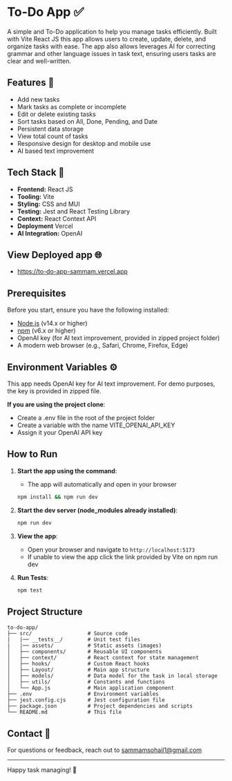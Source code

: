 # To-Do App ✅

A simple and To-Do application to help you manage tasks efficiently. Built with Vite React JS this app allows users to create, update, delete, and organize tasks with ease. The app also allows leverages AI for correcting grammar and other language issues in task text, ensuring users tasks are clear and well-written.

## Features 🎉

- Add new tasks
- Mark tasks as complete or incomplete
- Edit or delete existing tasks
- Sort tasks based on All, Done, Pending, and Date
- Persistent data storage
- View total count of tasks
- Responsive design for desktop and mobile use
- AI based text improvement

## Tech Stack 🚀

- **Frontend:** React JS  
- **Tooling:** Vite  
- **Styling:** CSS and MUI
- **Testing:** Jest and React Testing Library
- **Context:** React Context API
- **Deployment** Vercel
- **AI Integration:** OpenAI 

## View Deployed app 🌐
- https://to-do-app-sammam.vercel.app

## Prerequisites 

Before you start, ensure you have the following installed:

- [Node.js](https://nodejs.org/) (v14.x or higher)
- [npm](https://www.npmjs.com/) (v6.x or higher)
- OpenAI key (for AI text improvement, provided in zipped project folder) 
- A modern web browser (e.g., Safari, Chrome, Firefox, Edge)

## Environment Variables ⚙️

This app needs OpenAI key for AI text improvement.
For demo purposes, the key is provided in zipped file.

**If you are using the project clone**:
   - Create a .env file in the root of the project folder
   - Create a variable with the name VITE_OPENAI_API_KEY
   - Assign it your OpenAI API key

## How to Run 

1. **Start the app using the command**:
   - The app will automatically and open in your browser
   ```bash
   npm install && npm run dev
   ```
2. **Start the dev server (node_modules already installed)**:
   ```bash
   npm run dev
   ```
3. **View the app**:
   - Open your browser and navigate to `http://localhost:5173`
   - If unable to view the app click the link provided by Vite on npm run dev

4. **Run Tests**:
   ```bash
   npm test
   ```

## Project Structure

```
to-do-app/
├── src/                  # Source code
|   |── __tests__/        # Unit test files 
|   |── assets/           # Static assets (images)
│   ├── components/       # Reusable UI components
│   ├── context/          # React context for state management
│   ├── hooks/            # Custom React hooks
│   ├── Layout/           # Main app structure 
│   ├── models/           # Data model for the task in local storage
│   ├── utils/            # Constants and functions
│   └── App.js            # Main application component
├── .env                  # Environment variables
├── jest.config.cjs       # Jest configuration file
├── package.json          # Project dependencies and scripts
└── README.md             # This file
```

## Contact 🤝

For questions or feedback, reach out to [sammamsohail1@gmail.com](mailto:sammamsohail1@gmail.com)

---

Happy task managing! 🥂
